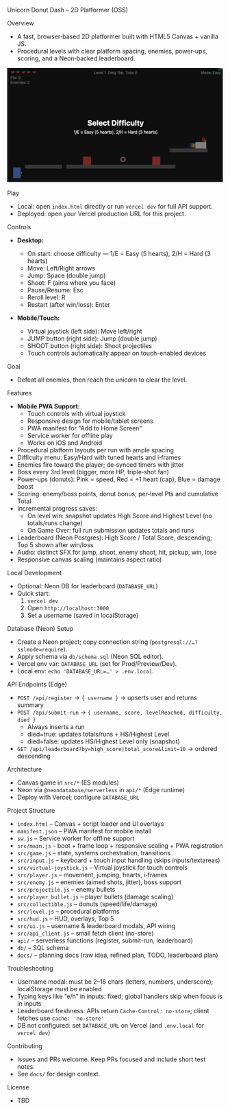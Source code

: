Unicorn Donut Dash – 2D Platformer (OSS)

Overview
- A fast, browser‑based 2D platformer built with HTML5 Canvas + vanilla JS.
- Procedural levels with clear platform spacing, enemies, power‑ups, scoring, and a Neon‑backed leaderboard.

![Gameplay screenshot (2720×1438)](docs/assets/game-screenshot.png)

Play
- Local: open `index.html` directly or run `vercel dev` for full API support.
- Deployed: open your Vercel production URL for this project.

Controls
- **Desktop:**
  - On start: choose difficulty — 1/E = Easy (5 hearts), 2/H = Hard (3 hearts)
  - Move: Left/Right arrows
  - Jump: Space (double jump)
  - Shoot: F (aims where you face)
  - Pause/Resume: Esc
  - Reroll level: R
  - Restart (after win/loss): Enter

- **Mobile/Touch:**
  - Virtual joystick (left side): Move left/right
  - JUMP button (right side): Jump (double jump)
  - SHOOT button (right side): Shoot projectiles
  - Touch controls automatically appear on touch-enabled devices

Goal
- Defeat all enemies, then reach the unicorn to clear the level.

Features
- **Mobile PWA Support:**
  - Touch controls with virtual joystick
  - Responsive design for mobile/tablet screens
  - PWA manifest for "Add to Home Screen"
  - Service worker for offline play
  - Works on iOS and Android
- Procedural platform layouts per run with ample spacing
- Difficulty menu: Easy/Hard with tuned hearts and i‑frames
- Enemies fire toward the player; de‑synced timers with jitter
- Boss every 3rd level (bigger, more HP, triple‑shot fan)
- Power‑ups (donuts): Pink = speed, Red = +1 heart (cap), Blue = damage boost
- Scoring: enemy/boss points, donut bonus; per‑level Pts and cumulative Total
- Incremental progress saves:
  - On level win: snapshot updates High Score and Highest Level (no totals/runs change)
  - On Game Over: full run submission updates totals and runs
- Leaderboard (Neon Postgres): High Score / Total Score, descending; Top 5 shown after win/loss
- Audio: distinct SFX for jump, shoot, enemy shoot, hit, pickup, win, lose
- Responsive canvas scaling (maintains aspect ratio)

Local Development
- Optional: Neon DB for leaderboard (`DATABASE_URL`)
- Quick start:
  1) `vercel dev`
  2) Open `http://localhost:3000`
  3) Set a username (saved in localStorage)

Database (Neon) Setup
- Create a Neon project; copy connection string (`postgresql://…?sslmode=require`).
- Apply schema via `db/schema.sql` (Neon SQL editor).
- Vercel env var: `DATABASE_URL` (set for Prod/Preview/Dev).
- Local env: `echo 'DATABASE_URL=…' > .env.local`.

API Endpoints (Edge)
- `POST /api/register` → `{ username }` → upserts user and returns summary
- `POST /api/submit-run` → `{ username, score, levelReached, difficulty, died }`
  - Always inserts a run
  - died=true: updates totals/runs + HS/Highest Level
  - died=false: updates HS/Highest Level only (snapshot)
- `GET /api/leaderboard?by=high_score|total_score&limit=10` → ordered descending

Architecture
- Canvas game in `src/*` (ES modules)
- Neon via `@neondatabase/serverless` in `api/*` (Edge runtime)
- Deploy with Vercel; configure `DATABASE_URL`

Project Structure
- `index.html` – Canvas + script loader and UI overlays
- `manifest.json` – PWA manifest for mobile install
- `sw.js` – Service worker for offline support
- `src/main.js` – boot + frame loop + responsive scaling + PWA registration
- `src/game.js` – state, systems orchestration, transitions
- `src/input.js` – keyboard + touch input handling (skips inputs/textareas)
- `src/virtual-joystick.js` – Virtual joystick for touch controls
- `src/player.js` – movement, jumping, hearts, i‑frames
- `src/enemy.js` – enemies (aimed shots, jitter), boss support
- `src/projectile.js` – enemy bullets
- `src/player_bullet.js` – player bullets (damage scaling)
- `src/collectible.js` – donuts (speed/life/damage)
- `src/level.js` – procedural platforms
- `src/hud.js` – HUD, overlays, Top 5
- `src/ui.js` – username & leaderboard modals, API wiring
- `src/api_client.js` – small fetch client (no-store)
- `api/` – serverless functions (register, submit-run, leaderboard)
- `db/` – SQL schema
- `docs/` – planning docs (raw idea, refined plan, TODO, leaderboard plan)

Troubleshooting
- Username modal: must be 2–16 chars (letters, numbers, underscore); localStorage must be enabled
- Typing keys like “e/h” in inputs: fixed; global handlers skip when focus is in inputs
- Leaderboard freshness: APIs return `Cache-Control: no-store`; client fetches use `cache: 'no-store'`
- DB not configured: set `DATABASE_URL` on Vercel (and `.env.local` for `vercel dev`)

Contributing
- Issues and PRs welcome. Keep PRs focused and include short test notes.
- See `docs/` for design context.

License
- TBD

